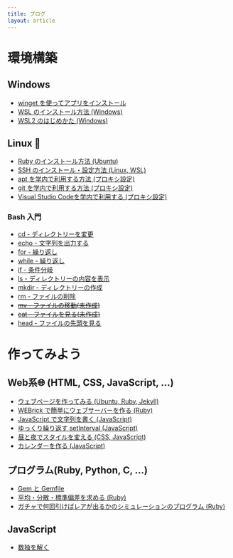 ```yaml
---
title: ブログ
layout: article
---
```


<style>
body header nav ul li:nth-child(3) a{
    border-bottom: 2px solid #f44336;
}
</style>

# 環境構築

## Windows
- [winget を使ってアプリをインストール](winget)
- [WSL のインストール方法 (Windows)](install_wsl/)
- [WSL2 のはじめかた (Windows)](install_wsl/wsl2.html)

## Linux 🐧
- [Ruby のインストール方法 (Ubuntu)](2019/11/18/085538.html)
- [SSH のインストール・設定方法 (Linux, WSL)](install_ssh.html)
- [apt を学内で利用する方法 (プロキシ設定)](2019/11/17/181758.html)
- [git を学内で利用する方法 (プロキシ設定)](github_gakunai.html)
- [Visual Studio Codeを学内で利用する (プロキシ設定)](code_gakunai.html)

### Bash 入門

- [cd - ディレクトリーを変更](/bash-doc/cd)
- [echo - 文字列を出力する](/bash-doc/echo)
- [for - 繰り返し](/bash-doc/for)
- [while - 繰り返し](/bash-doc/while)
- [if - 条件分岐](/bash-doc/if)
- [ls - ディレクトリーの内容を表示](/bash-doc/ls)
- [mkdir - ディレクトリーの作成](/bash-doc/mkdir)
- [rm - ファイルの削除](/bash-doc/rm)
- [~~mv - ファイルの移動(未作成)~~](/bash-doc/mv)
- [~~cat - ファイルを見る(未作成)~~](/bash-doc/mv)
- [head - ファイルの先頭を見る](/bash-doc/head)

# 作ってみよう

## Web系🌐 (HTML, CSS, JavaScript, ...)
- [ウェブページを作ってみる (Ubuntu, Ruby, Jekyll)](create_webpage/)
- [WEBrick で簡単にウェブサーバーを作る (Ruby)](webrick.html)
- [JavaScript で文字列を書く (JavaScript)](jsmojiretsu.html)
- [ゆっくり繰り返す setInterval (JavaScript)](jssi.html)
- [昼と夜でスタイルを変える (CSS, JavaScript)](hiruyoru.html)
- [カレンダーを作る (JavaScript)](calendar.html)

## プログラム(Ruby, Python, C, ...)
- [Gem と Gemfile](gem)
- [平均・分散・標準偏差を求める (Ruby)](mean_var_sd)
- [ガチャで何回引けばレアが出るかのシミュレーションのプログラム (Ruby)](gacha)

## JavaScript
- [数独を解く](sudoku)